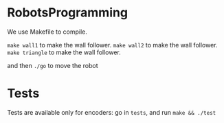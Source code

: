 RobotsProgramming
=================

We use Makefile to compile.

`make wall1` to make the wall follower.
`make wall2` to make the wall follower.
`make triangle` to make the wall follower.

and then `./go` to move the robot

Tests
=====

Tests are available only for encoders: go in `tests`, and run `make && ./test`